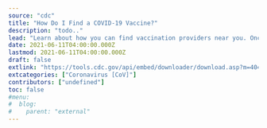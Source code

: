 ```yaml
---
source: "cdc"
title: "How Do I Find a COVID-19 Vaccine?"
description: "todo.."
lead: "Learn about how you can find vaccination providers near you. Once you find a provider, you\'ll have to schedule an appointment with that provider."
date: 2021-06-11T04:00:00.000Z
lastmod: 2021-06-11T04:00:00.000Z
draft: false
extlink: "https://tools.cdc.gov/api/embed/downloader/download.asp?m=404952&c=421912"
extcategories: ["Coronavirus [CoV]"]
contributors: ["undefined"]
toc: false
#menu:
#  blog:
#    parent: "external"
---
```

